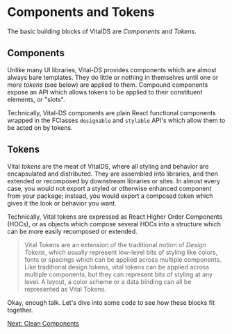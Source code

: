 # Components and Tokens

The basic building blocks of VitalDS are *Components* and *Tokens*.

## Components

Unlike many UI libraries, Vital-DS provides components which are almost always bare
templates.  They do little or nothing in themselves until one or more _tokens_
(see below) are applied to them. Compound components expose an API which allows
tokens to be applied to their constituent elements, or "slots".

Technically, Vital-DS components are plain React functional components wrapped in
the FClasses `designable` and `stylable` API's which allow them to be acted on
by tokens.

## Tokens

Vital *tokens* are the meat of VitalDS, where all styling and behavior are
encapsulated and distributed. They are assembled into libraries, and then
extended or recomposed by downstream libraries or sites. In almost every case,
you would not export a styled or otherwise enhanced component from your package;
instead, you would export a composed token which gives it the look or behavior
you want.

Technically, Vital tokens are expressed as React Higher Order Components (HOCs), or as
objects which compose several HOCs into a structure which can be more easily
recomposed or extended.

> Vital Tokens are an extension of the traditional notion of *Design Tokens*, which
> usually represent low-level bits of styling like colors, fonts or spacings which
> can be applied across multiple components.  Like traditional design tokens, vital
> tokens can be applied across multiple components, but they can represent bits
> of styling at any level.  A layout, a color scheme or a data binding can all be
> represented as Vital Tokens.

Okay, enough talk.  Let's dive into some code to see how these blocks fit together.

[Next: Clean Components](./CleanComponents.md)

